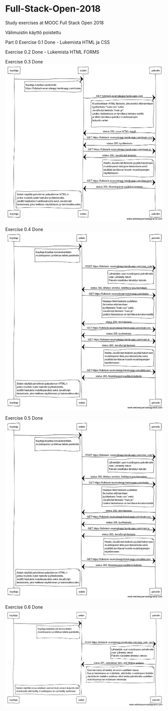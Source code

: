 # Full-Stack-Open-2018
Study exercises at MOOC Full Stack Open 2018

Välimuistin käyttö poistettu

Part 0
Exercise 0.1 Done - Lukemista HTML ja CSS

Exercise 0.2 Done - Lukemista HTML FORMS

Exercise 0.3 Done
![ref](./Exercise_03.png)

Exercise 0.4 Done
![ref](./Exercise_04.png)

Exercise 0.5 Done
![ref](./Exercise_05.png)

Exercise 0.6 Done
![ref](./Exercise_06.png)

